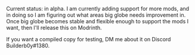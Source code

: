 Current status: in alpha. I am currently adding support for more mods, and in doing so I am figuring out what areas big globe needs improvement in. Once big globe becomes stable and flexible enough to support the mods I want, then I'll release this on Modrinth.

If you want a compiled copy for testing, DM me about it on Discord Builderb0y#1380.